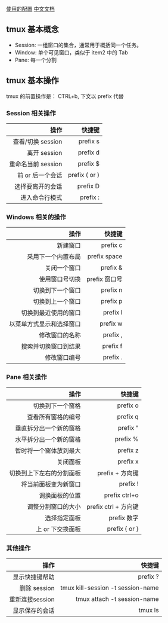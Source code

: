 
[使用的配置](https://github.com/gpakosz/.tmux)
[中文文档](http://mindonmind.github.io/notes/linux/tmux.html)

## tmux 基本概念

+ Session: 一组窗口的集合，通常用于概括同一个任务。
+ Window: 单个可见窗口，类似于 item2 中的 Tab
+ Pane: 每一个分割

## tmux 基本操作

tmux 的前置操作是： CTRL+b, 下文以 prefix 代替

### Session 相关操作

| 操作 | 快捷键 |
| ---: | ---: |
| 查看/切换 session | prefix s |
| 离开 session | prefix d |
| 重命名当前 session | prefix $ |
| 前 or 后一个会话 | prefix ( or ) |
| 选择要离开的会话 | prefix D |
| 进入命令行模式 | prefix : |


### Windows 相关的操作

| 操作 | 快捷键 |
| ---: | ---: |
| 新建窗口 | prefix c |
| 采用下一个内置布局 | prefix space |
| 关闭一个窗口 | prefix & |
| 使用窗口号切换 | prefix 窗口号 |
| 切换到下一个窗口 | prefix n |
| 切换到上一个窗口 | prefix p |
| 切换到最近使用的窗口 | prefix l |
| 以菜单方式显示和选择窗口 | prefix w |
| 修改窗口的名称 | prefix , |
| 搜索并切换窗口到结果 | prefix f |
| 修改窗口编号 | prefix . |


### Pane 相关操作

| 操作 | 快捷键 |
| ---: | ---: |
| 切换到下一个窗格 | prefix o |
| 查看所有窗格的编号 | prefix q |
| 垂直拆分出一个新的窗格 | prefix " |
| 水平拆分出一个新的窗格 | prefix % |
| 暂时将一个窗体放到最大 | prefix z |
| 关闭面板 | prefix x |
| 切换到上下左右的分割面板 | prefix + 方向键 |
| 将当前面板变为新窗口 | prefix ! |
| 调换面板的位置 | prefix ctrl+o |
| 调整分割窗口的大小 | prefix ctrl + 方向键 |
| 选择指定面板 | prefix 数字 |
| 上 or 下交换面板 | prefix { or } |



### 其他操作

| 操作 | 快捷键 |
| ---: | ---: |
| 显示快捷键帮助 | prefix ? |
| 删除 session | tmux kill-session -t session-name |
| 重新连接session | tmux attach -t session-name |
| 显示保存的会话 | tmux ls |
